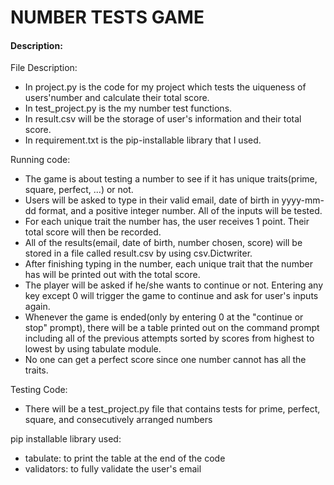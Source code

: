 # NUMBER TESTS GAME
#### Description:
File Description:  
- In project.py is the code for my project which tests the uiqueness of users'number and calculate their total score.  
- In test_project.py is the my number test functions.  
- In result.csv will be the storage of user's information and their total score.  
- In requirement.txt is the pip-installable library that I used.  

Running code:  
- The game is about testing a number to see if it has unique traits(prime, square, perfect, ...) or not.  
- Users will be asked to type in their valid email, date of birth in yyyy-mm-dd format, and a positive integer number. All of the inputs will be tested.  
- For each unique trait the number has, the user receives 1 point. Their total score will then be recorded.  
- All of the results(email, date of birth, number chosen, score) will be stored in a file called result.csv by using csv.Dictwriter.    
- After finishing typing in the number, each unique trait that the number has will be printed out with the total score.  
- The player will be asked if he/she wants to continue or not. Entering any key except 0 will trigger the game to continue and ask for user's inputs again.  
- Whenever the game is ended(only by entering 0 at the "continue or stop" prompt), there will be a table printed out on the command prompt including all of the previous attempts sorted by scores from highest to lowest by using tabulate module.  
- No one can get a perfect score since one number cannot has all the traits.  

Testing Code:  
- There will be a test_project.py file that contains tests for prime, perfect, square, and consecutively arranged numbers

pip installable library used:  
- tabulate: to print the table at the end of the code  
- validators: to fully validate the user's email
